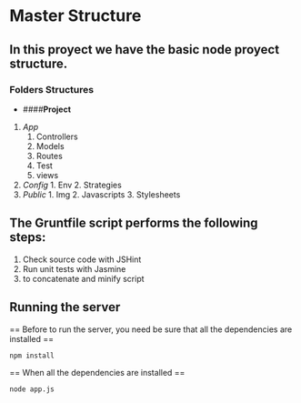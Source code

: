 Master Structure
===

In this proyect we have the basic node proyect structure.
---

### Folders Structures

- ####**Project**
 1. *App*
	  1. Controllers
	  2. Models
	  3. Routes
	  4. Test
	  5. views
  2. *Config*
    1. Env
    2. Strategies
  3. *Public*
    1. Img
    2. Javascripts
    3. Stylesheets

The Gruntfile script performs the following steps:
---
1. Check source code with JSHint
2. Run unit tests with Jasmine
3. to concatenate and minify script

Running the server
---

== Before to run the server, you need be sure that all the dependencies are installed ==

    npm install

== When all the dependencies are installed ==

    node app.js
